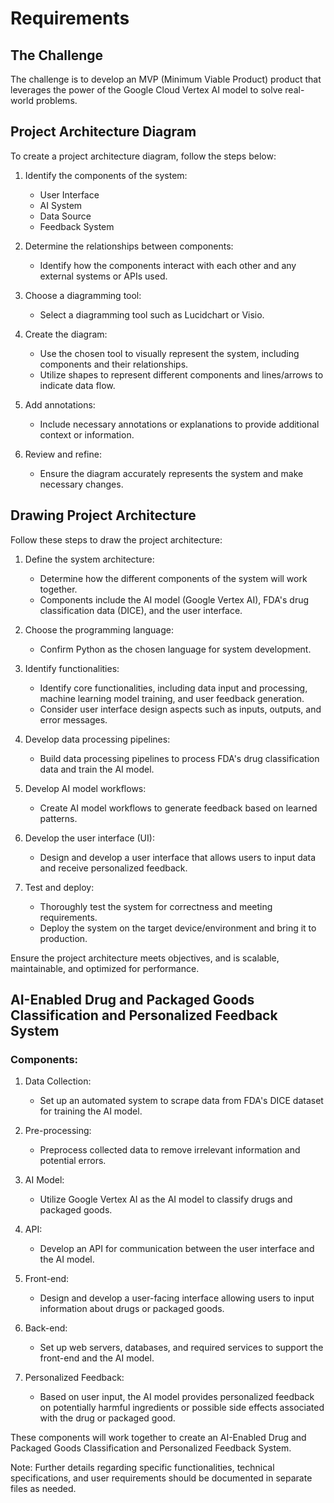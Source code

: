 # Requirements

## The Challenge

The challenge is to develop an MVP (Minimum Viable Product) product that leverages the power of the Google Cloud Vertex AI model to solve real-world problems.

## Project Architecture Diagram
To create a project architecture diagram, follow the steps below:

1. Identify the components of the system:
   - User Interface
   - AI System
   - Data Source
   - Feedback System

2. Determine the relationships between components:
   - Identify how the components interact with each other and any external systems or APIs used.

3. Choose a diagramming tool:
   - Select a diagramming tool such as Lucidchart or Visio.

4. Create the diagram:
   - Use the chosen tool to visually represent the system, including components and their relationships.
   - Utilize shapes to represent different components and lines/arrows to indicate data flow.

5. Add annotations:
   - Include necessary annotations or explanations to provide additional context or information.

6. Review and refine:
   - Ensure the diagram accurately represents the system and make necessary changes.

## Drawing Project Architecture

Follow these steps to draw the project architecture:

1. Define the system architecture:
   - Determine how the different components of the system will work together.
   - Components include the AI model (Google Vertex AI), FDA's drug classification data (DICE), and the user interface.

2. Choose the programming language:
   - Confirm Python as the chosen language for system development.

3. Identify functionalities:
   - Identify core functionalities, including data input and processing, machine learning model training, and user feedback generation.
   - Consider user interface design aspects such as inputs, outputs, and error messages.

4. Develop data processing pipelines:
   - Build data processing pipelines to process FDA's drug classification data and train the AI model.

5. Develop AI model workflows:
   - Create AI model workflows to generate feedback based on learned patterns.

6. Develop the user interface (UI):
   - Design and develop a user interface that allows users to input data and receive personalized feedback.

7. Test and deploy:
   - Thoroughly test the system for correctness and meeting requirements.
   - Deploy the system on the target device/environment and bring it to production.

Ensure the project architecture meets objectives, and is scalable, maintainable, and optimized for performance.

## AI-Enabled Drug and Packaged Goods Classification and Personalized Feedback System

### Components:

1. Data Collection:
   - Set up an automated system to scrape data from FDA's DICE dataset for training the AI model.

2. Pre-processing:
   - Preprocess collected data to remove irrelevant information and potential errors.

3. AI Model:
   - Utilize Google Vertex AI as the AI model to classify drugs and packaged goods.

4. API:
   - Develop an API for communication between the user interface and the AI model.

5. Front-end:
   - Design and develop a user-facing interface allowing users to input information about drugs or packaged goods.

6. Back-end:
   - Set up web servers, databases, and required services to support the front-end and the AI model.

7. Personalized Feedback:
   - Based on user input, the AI model provides personalized feedback on potentially harmful ingredients or possible side effects associated with the drug or packaged good.

These components will work together to create an AI-Enabled Drug and Packaged Goods Classification and Personalized Feedback System.

Note: Further details regarding specific functionalities, technical specifications, and user requirements should be documented in separate files as needed.
